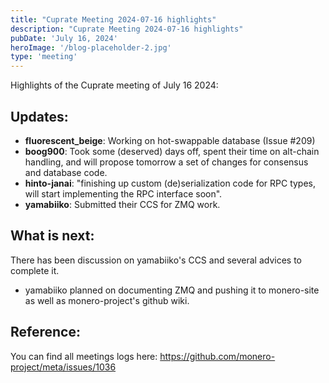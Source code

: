 ```yaml
---
title: "Cuprate Meeting 2024-07-16 highlights"
description: "Cuprate Meeting 2024-07-16 highlights"
pubDate: 'July 16, 2024'
heroImage: '/blog-placeholder-2.jpg'
type: 'meeting'
---
```


Highlights of the Cuprate meeting of July 16 2024:

## Updates:

- **fluorescent_beige**: Working on hot-swappable database (Issue #209)
- **boog900**: Took some (deserved) days off, spent their time on alt-chain handling, and will propose tomorrow a set of changes for consensus and database code.
- **hinto-janai**: "finishing up custom (de)serialization code for RPC types, will start implementing the RPC interface soon".
- **yamabiiko**: Submitted their CCS for ZMQ work.

## What is next:

There has been discussion on yamabiiko's CCS and several advices to complete it.

- yamabiiko planned on documenting ZMQ and pushing it to monero-site as well as monero-project's github wiki.

## Reference:

You can find all meetings logs here: https://github.com/monero-project/meta/issues/1036
